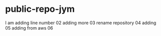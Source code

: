# public-repo-jym
I am adding line number 02
adding more 03
rename repository 04
adding 05
adding from aws 06
